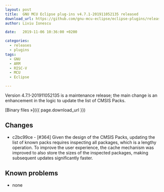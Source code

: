 ```yaml
---
layout: post
title:  GNU MCU Eclipse plug-ins v4.7.1-201911052135 released
download_url: https://github.com/gnu-mcu-eclipse/eclipse-plugins/releases/
author: Liviu Ionescu

date:   2019-11-06 10:36:00 +0200

categories:
  - releases
  - plugins
tags:
  - GNU
  - ARM
  - RISC-V
  - MCU
  - Eclipse

---
```


Version 4.7.1-201911052135 is a maintenance release; the main change is an
enhancement in the logic to update the list of CMSIS Packs.

[Binary files »]({{ page.download_url }})

## Changes

* c2bc99ce - [#364] Given the design of the CMSIS Packs, updating
the list of known packs requires inspecting all packages, which is a
lengthy operation. To improve the user experience, the cache mechanism
was improved to also store the sizes of the inspected packages, making
subsequent updates significantly faster.

## Known problems

* none
